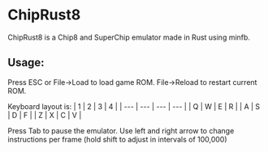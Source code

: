 # ChipRust8

ChipRust8 is a Chip8 and SuperChip emulator made in Rust using minfb.

## Usage:

Press ESC or File->Load to load game ROM. File->Reload to restart current ROM.

Keyboard layout is:
| 1 | 2 | 3 | 4 |
| --- | --- | --- | --- |
| Q | W | E | R |
| A | S | D | F |
| Z | X | C | V |

Press Tab to pause the emulator. Use left and right arrow to change instructions per frame (hold shift to adjust in intervals of 100,000)
